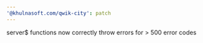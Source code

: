 ```yaml
---
'@khulnasoft.com/qwik-city': patch
---
```


server$ functions now correctly throw errors for > 500 error codes

